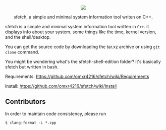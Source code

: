
<p align="center">
<img src="https://github.com/omxr4216/sfetch/blob/main/screenshot.png?raw=true">
<p align="center">sfetch, a simple and minimal system information tool writen on C++.</p>
</p>


sfetch is a simple and minimal system information tool written in `C++`. it displays info about your system. some things like the time, kernel version, and the shell/desktop. 

You can get the source code by downloading the tar.xz archive or using `git clone` command.

You might be wondering what's the sfetch-shell-edition folder? it's basically sfetch but written in bash.

Requirements: https://github.com/omxr4216/sfetch/wiki/Requirements

Install: https://github.com/omxr4216/sfetch/wiki/Install


## Contributors 

In order to maintain code consistency, please run
```
$ clang-format -i *.cpp
```
